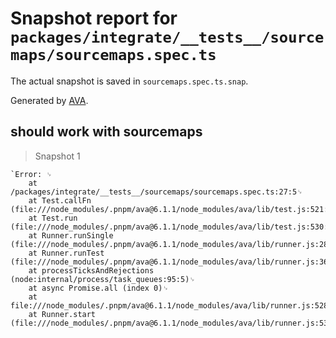 # Snapshot report for `packages/integrate/__tests__/sourcemaps/sourcemaps.spec.ts`

The actual snapshot is saved in `sourcemaps.spec.ts.snap`.

Generated by [AVA](https://avajs.dev).

## should work with sourcemaps

> Snapshot 1

    `Error: ␊
        at /packages/integrate/__tests__/sourcemaps/sourcemaps.spec.ts:27:5␊
        at Test.callFn (file:///node_modules/.pnpm/ava@6.1.1/node_modules/ava/lib/test.js:521:26)␊
        at Test.run (file:///node_modules/.pnpm/ava@6.1.1/node_modules/ava/lib/test.js:530:33)␊
        at Runner.runSingle (file:///node_modules/.pnpm/ava@6.1.1/node_modules/ava/lib/runner.js:281:33)␊
        at Runner.runTest (file:///node_modules/.pnpm/ava@6.1.1/node_modules/ava/lib/runner.js:363:30)␊
        at processTicksAndRejections (node:internal/process/task_queues:95:5)␊
        at async Promise.all (index 0)␊
        at file:///node_modules/.pnpm/ava@6.1.1/node_modules/ava/lib/runner.js:528:21␊
        at Runner.start (file:///node_modules/.pnpm/ava@6.1.1/node_modules/ava/lib/runner.js:536:15)`
